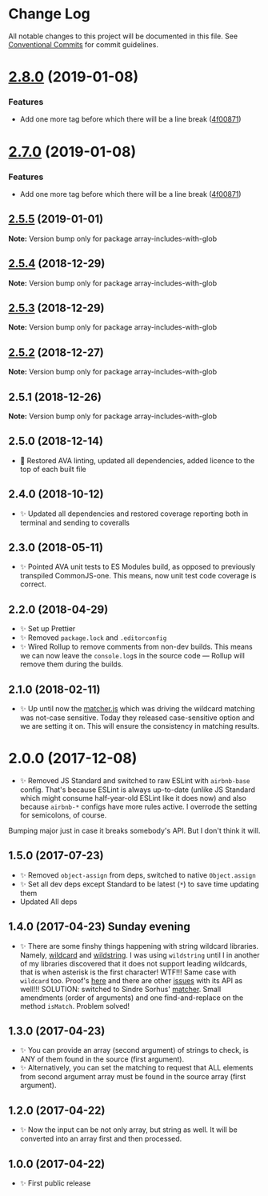 # Change Log

All notable changes to this project will be documented in this file.
See [Conventional Commits](https://conventionalcommits.org) for commit guidelines.

# [2.8.0](https://bitbucket.org/codsen/codsen/src/master/packages/array-includes-with-glob/compare/array-includes-with-glob@2.5.5...array-includes-with-glob@2.8.0) (2019-01-08)

### Features

- Add one more tag before which there will be a line break ([4f00871](https://bitbucket.org/codsen/codsen/src/master/packages/array-includes-with-glob/commits/4f00871))

# [2.7.0](https://bitbucket.org/codsen/codsen/src/master/packages/array-includes-with-glob/compare/array-includes-with-glob@2.5.5...array-includes-with-glob@2.7.0) (2019-01-08)

### Features

- Add one more tag before which there will be a line break ([4f00871](https://bitbucket.org/codsen/codsen/src/master/packages/array-includes-with-glob/commits/4f00871))

## [2.5.5](https://bitbucket.org/codsen/codsen/src/master/packages/array-includes-with-glob/compare/array-includes-with-glob@2.5.4...array-includes-with-glob@2.5.5) (2019-01-01)

**Note:** Version bump only for package array-includes-with-glob

## [2.5.4](https://bitbucket.org/codsen/codsen/src/master/packages/array-includes-with-glob/compare/array-includes-with-glob@2.5.3...array-includes-with-glob@2.5.4) (2018-12-29)

**Note:** Version bump only for package array-includes-with-glob

## [2.5.3](https://bitbucket.org/codsen/codsen/src/master/packages/array-includes-with-glob/compare/array-includes-with-glob@2.5.2...array-includes-with-glob@2.5.3) (2018-12-29)

**Note:** Version bump only for package array-includes-with-glob

## [2.5.2](https://bitbucket.org/codsen/codsen/src/master/packages/array-includes-with-glob/compare/array-includes-with-glob@2.5.1...array-includes-with-glob@2.5.2) (2018-12-27)

**Note:** Version bump only for package array-includes-with-glob

## 2.5.1 (2018-12-26)

**Note:** Version bump only for package array-includes-with-glob

## 2.5.0 (2018-12-14)

- 🔧 Restored AVA linting, updated all dependencies, added licence to the top of each built file

## 2.4.0 (2018-10-12)

- ✨ Updated all dependencies and restored coverage reporting both in terminal and sending to coveralls

## 2.3.0 (2018-05-11)

- ✨ Pointed AVA unit tests to ES Modules build, as opposed to previously transpiled CommonJS-one. This means, now unit test code coverage is correct.

## 2.2.0 (2018-04-29)

- ✨ Set up Prettier
- ✨ Removed `package.lock` and `.editorconfig`
- ✨ Wired Rollup to remove comments from non-dev builds. This means we can now leave the `console.log`s in the source code — Rollup will remove them during the builds.

## 2.1.0 (2018-02-11)

- ✨ Up until now the [matcher.js](https://github.com/sindresorhus/matcher) which was driving the wildcard matching was not-case sensitive. Today they released case-sensitive option and we are setting it on. This will ensure the consistency in matching results.

# 2.0.0 (2017-12-08)

- ✨ Removed JS Standard and switched to raw ESLint with `airbnb-base` config. That's because ESLint is always up-to-date (unlike JS Standard which might consume half-year-old ESLint like it does now) and also because `airbnb-*` configs have more rules active. I overrode the setting for semicolons, of course.

Bumping major just in case it breaks somebody's API. But I don't think it will.

## 1.5.0 (2017-07-23)

- ✨ Removed `object-assign` from deps, switched to native `Object.assign`
- ✨ Set all dev deps except Standard to be latest (`*`) to save time updating them
- Updated All deps

## 1.4.0 (2017-04-23) Sunday evening

- ✨ There are some finshy things happening with string wildcard libraries. Namely, [wildcard](https://www.npmjs.com/package/wildcard) and [wildstring](https://www.npmjs.com/package/wildstring). I was using `wildstring` until I in another of my libraries discovered that it does not support leading wildcards, that is when asterisk is the first character! WTF!!! Same case with `wildcard` too. Proof's [here](https://runkit.com/58fd11151dc1c60013c79f85/58fd132d15bef7001293f41a) and there are other [issues](https://github.com/DamonOehlman/wildcard/issues/9) with its API as well!!!
  SOLUTION: switched to Sindre Sorhus' [matcher](https://www.npmjs.com/package/matcher). Small amendments (order of arguments) and one find-and-replace on the method `isMatch`. Problem solved!

## 1.3.0 (2017-04-23)

- ✨ You can provide an array (second argument) of strings to check, is ANY of them found in the source (first argument).
- ✨ Alternatively, you can set the matching to request that ALL elements from second argument array must be found in the source array (first argument).

## 1.2.0 (2017-04-22)

- ✨ Now the input can be not only array, but string as well. It will be converted into an array first and then processed.

## 1.0.0 (2017-04-22)

- ✨ First public release
